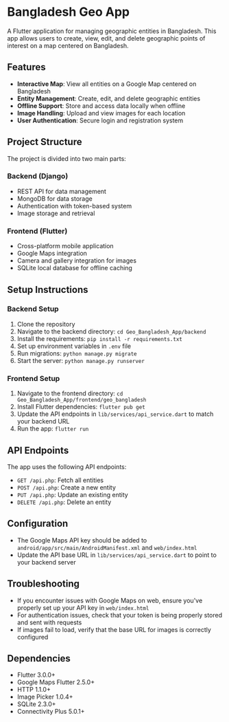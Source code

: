 # Bangladesh Geo App

A Flutter application for managing geographic entities in Bangladesh. This app allows users to create, view, edit, and delete geographic points of interest on a map centered on Bangladesh.

## Features

- **Interactive Map**: View all entities on a Google Map centered on Bangladesh
- **Entity Management**: Create, edit, and delete geographic entities
- **Offline Support**: Store and access data locally when offline
- **Image Handling**: Upload and view images for each location
- **User Authentication**: Secure login and registration system

## Project Structure

The project is divided into two main parts:

### Backend (Django)
- REST API for data management
- MongoDB for data storage
- Authentication with token-based system
- Image storage and retrieval

### Frontend (Flutter)
- Cross-platform mobile application
- Google Maps integration
- Camera and gallery integration for images
- SQLite local database for offline caching

## Setup Instructions

### Backend Setup

1. Clone the repository
2. Navigate to the backend directory: `cd Geo_Bangladesh_App/backend`
3. Install the requirements: `pip install -r requirements.txt`
4. Set up environment variables in `.env` file
5. Run migrations: `python manage.py migrate`
6. Start the server: `python manage.py runserver`

### Frontend Setup

1. Navigate to the frontend directory: `cd Geo_Bangladesh_App/frontend/geo_bangladesh`
2. Install Flutter dependencies: `flutter pub get`
3. Update the API endpoints in `lib/services/api_service.dart` to match your backend URL
4. Run the app: `flutter run`

## API Endpoints

The app uses the following API endpoints:

- `GET /api.php`: Fetch all entities
- `POST /api.php`: Create a new entity
- `PUT /api.php`: Update an existing entity
- `DELETE /api.php`: Delete an entity

## Configuration

- The Google Maps API key should be added to `android/app/src/main/AndroidManifest.xml` and `web/index.html`
- Update the API base URL in `lib/services/api_service.dart` to point to your backend server

## Troubleshooting

- If you encounter issues with Google Maps on web, ensure you've properly set up your API key in `web/index.html`
- For authentication issues, check that your token is being properly stored and sent with requests
- If images fail to load, verify that the base URL for images is correctly configured

## Dependencies

- Flutter 3.0.0+
- Google Maps Flutter 2.5.0+
- HTTP 1.1.0+
- Image Picker 1.0.4+
- SQLite 2.3.0+
- Connectivity Plus 5.0.1+